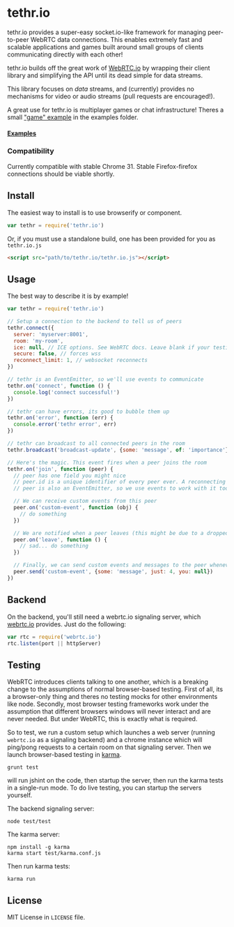 # tethr.io

tethr.io provides a super-easy socket.io-like framework for managing peer-to-peer WebRTC data connections. This enables extremely fast and scalable applications and games built around small groups of clients communicating directly with each other!

tethr.io builds off the great work of [WebRTC.io](https://github.com/webRTC/WebRTC.io) by wrapping their client library and simplifying the API until its dead simple for data streams.

This library focuses on _data_ streams, and (currently) provides no mechanisms for video or audio streams (pull requests are encouraged!).

A great use for tethr.io is multiplayer games or chat infrastructure! Theres a small ["game" example](https://github.com/yanatan16/tethr.io/tree/master/examples/basic-game) in the examples folder.

#### [Examples](https://github.com/yanatan16/tethr.io/tree/master/examples)

### Compatibility

Currently compatible with stable Chrome 31. Stable Firefox-firefox connections should be viable shortly.

## Install

The easiest way to install is to use browserify or component.

```javascript
var tethr = require('tethr.io')
```

Or, if you must use a standalone build, one has been provided for you as `tethr.io.js`

```html
<script src="path/to/tethr.io/tethr.io.js"></script>
```

## Usage

The best way to describe it is by example!

```javascript
var tethr = require('tethr.io')

// Setup a connection to the backend to tell us of peers
tethr.connect({
  server: 'myserver:8001',
  room: 'my-room',
  ice: null, // ICE options. See WebRTC docs. Leave blank if your testing on a LAN
  secure: false, // forces wss
  reconnect_limit: 1, // websocket reconnects
})

// tethr is an EventEmitter, so we'll use events to communicate
tethr.on('connect', function () {
  console.log('connect successful!')
})

// tethr can have errors, its good to bubble them up
tethr.on('error', function (err) {
  console.error('tethr error', err)
})

// tethr can broadcast to all connected peers in the room
tethr.broadcast('broadcast-update', {some: 'message', of: 'importance'})

// Here's the magic. This event fires when a peer joins the room
tethr.on('join', function (peer) {
  // peer has one field you might nice
  // peer.id is a unique identifier of every peer ever. A reconnecting peer _should_ have the same ID
  // peer is also an EventEmitter, so we use events to work with it too!

  // We can receive custom events from this peer
  peer.on('custom-event', function (obj) {
    // do something
  })

  // We are notified when a peer leaves (this might be due to a dropped connection)
  peer.on('leave', function () {
    // sad... do something
  })

  // Finally, we can send custom events and messages to the peer whenever we like
  peer.send('custom-event', {some: 'message', just: 4, you: null})
})
```

## Backend

On the backend, you'll still need a webrtc.io signaling server, which [webrtc.io](https://github.com/webRTC/webrtc.io) provides. Just do the following:

```javascript
var rtc = require('webrtc.io')
rtc.listen(port || httpServer)
```

## Testing

WebRTC introduces clients talking to one another, which is a breaking change to the assumptions of normal browser-based testing. First of all, its a browser-only thing and theres no testing mocks for other environments like node. Secondly, most browser testing frameworks work under the assumption that different browsers windows will never interact and are never needed. But under WebRTC, this is exactly what is required.

So to test, we run a custom setup which launches a web server (running `webrtc.io` as a signaling backend) and a chrome instance which will ping/pong requests to a certain room on that signaling server. Then we launch browser-based testing in [karma](http://karma-runner.github.io).

```
grunt test
```

will run jshint on the code, then startup the server, then run the karma tests in a single-run mode. To do live testing, you can startup the servers yourself.

The backend signaling server:

```
node test/test
```

The karma server:

```
npm install -g karma
karma start test/karma.conf.js
```

Then run karma tests:

```
karma run
```

## License

MIT License in `LICENSE` file.
